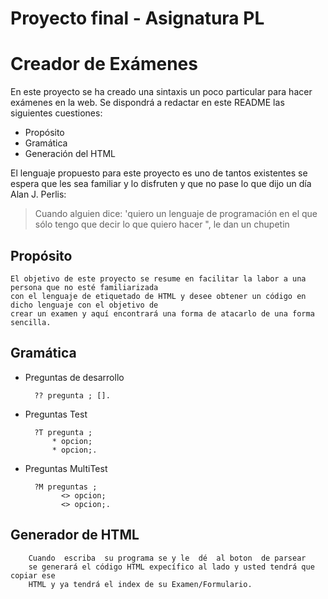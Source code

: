 Proyecto final - Asignatura PL
=========
Creador de Exámenes
=========

En este proyecto se ha creado una sintaxis un poco particular para hacer exámenes en la web. Se dispondrá a redactar en este README las siguientes cuestiones:

  - Propósito
  - Gramática
  - Generación del HTML

El lenguaje propuesto para este proyecto es uno de tantos existentes se espera que les sea familiar y lo disfruten y que no pase lo que dijo un día Alan J. Perlis:

> Cuando alguien dice: 'quiero un lenguaje de programación en el que sólo tengo que decir lo que quiero hacer ", le dan un chupetin

Propósito
----

    El objetivo de este proyecto se resume en facilitar la labor a una persona que no esté familiarizada 
    con el lenguaje de etiquetado de HTML y desee obtener un código en dicho lenguaje con el objetivo de 
    crear un examen y aquí encontrará una forma de atacarlo de una forma sencilla.

Gramática
-----------

- Preguntas de desarrollo

        ?? pregunta ; [].
        
- Preguntas Test

        ?T pregunta ;
            * opcion;
            * opcion;.
            
- Preguntas MultiTest 

        ?M preguntas ;
              <> opcion;
              <> opcion;.

Generador de HTML
--------------
        Cuando  escriba  su programa se y le  dé  al boton  de parsear  
        se generará el código HTML expecífico al lado y usted tendrá que copiar ese 
        HTML y ya tendrá el index de su Examen/Formulario. 
